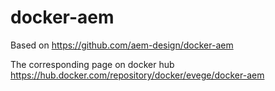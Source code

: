 # docker-aem
Based on https://github.com/aem-design/docker-aem

The corresponding page on docker hub https://hub.docker.com/repository/docker/evege/docker-aem